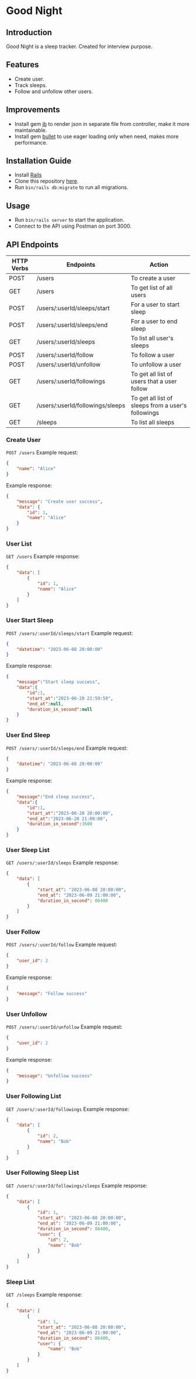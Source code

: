 # Good Night

## Introduction
Good Night is a sleep tracker. Created for interview purpose.

## Features
* Create user.
* Track sleeps.
* Follow and unfollow other users.

## Improvements
* Install gem [jb](https://github.com/amatsuda/jb) to render json in separate file from controller, make it more maintainable.
* Install gem [bullet](https://github.com/flyerhzm/bullet) to use eager loading only when need, makes more performance.

## Installation Guide
* Install [Rails](https://rubyonrails.org/)
* Clone this repository [here](https://github.com/herdibintang/good-night.git).
* Run `bin/rails db:migrate` to run all migrations.

## Usage
* Run `bin/rails server` to start the application.
* Connect to the API using Postman on port 3000.

## API Endpoints
| HTTP Verbs | Endpoints | Action |
| --- | --- | --- |
| POST | /users | To create a user |
| GET | /users | To get list of all users |
| POST | /users/:userId/sleeps/start | For a user to start sleep |
| POST | /users/:userId/sleeps/end | For a user to end sleep |
| GET | /users/:userId/sleeps | To list all user's sleeps |
| POST | /users/:userId/follow | To follow a user |
| POST | /users/:userId/unfollow | To unfollow a user |
| GET | /users/:userId/followings | To get all list of users that a user follow |
| GET | /users/:userId/followings/sleeps | To get all list of sleeps from a user's followings |
| GET | /sleeps | To list all sleeps |

### Create User
```POST /users```
Example request:
```json
{
    "name": "Alice"
}
```
Example response:
```json
{
    "message": "Create user success",
    "data": {
        "id": 1,
        "name": "Alice"
    }
}
```

### User List
```GET /users```
Example response:
```json
{
    "data": [
        {
            "id": 1,
            "name": "Alice"
        }
    ]
}
```

### User Start Sleep
```POST /users/:userId/sleeps/start```
Example request:
```json
{
    "datetime": "2023-06-08 20:00:00"
}
```
Example response:
```json
{
    "message":"Start sleep success",
    "data":{
        "id":1,
        "start_at":"2023-06-20 21:59:59",
        "end_at":null,
        "duration_in_second":null
    }
}
```

### User End Sleep
```POST /users/:userId/sleeps/end```
Example request:
```json
{
    "datetime": "2023-06-08 20:00:00"
}
```
Example response:
```json
{
    "message":"End sleep success",
    "data":{
        "id":1,
        "start_at":"2023-06-20 20:00:00",
        "end_at":"2023-06-20 21:00:00",
        "duration_in_second":3600
    }
}
```

### User Sleep List
```GET /users/:userId/sleeps```
Example response:
```json
{
    "data": [
        {
            "start_at": "2023-06-08 20:00:00",
            "end_at": "2023-06-09 21:00:00",
            "duration_in_second": 86400
        }
    ]
}
```

### User Follow
```POST /users/:userId/follow```
Example request:
```json
{
    "user_id": 2
}
```
Example response:
```json
{
    "message": "Follow success"
}
```

### User Unfollow
```POST /users/:userId/unfollow```
Example request:
```json
{
    "user_id": 2
}
```
Example response:
```json
{
    "message": "Unfollow success"
}
```

### User Following List
```GET /users/:userId/followings```
Example response:
```json
{
    "data": [
        {
            "id": 2,
            "name": "Bob"
        }
    ]
}
```

### User Following Sleep List
```GET /users/:userId/followings/sleeps```
Example response:
```json
{
    "data": [
        {
            "id": 1,
            "start_at": "2023-06-08 20:00:00",
            "end_at": "2023-06-09 21:00:00",
            "duration_in_second": 86400,
            "user": {
                "id": 2,
                "name": "Bob"
            }
        }
    ]
}
```

### Sleep List
```GET /sleeps```
Example response:
```json
{
    "data": [
        {
            "id": 1,
            "start_at": "2023-06-08 20:00:00",
            "end_at": "2023-06-09 21:00:00",
            "duration_in_second": 86400,
            "user": {
                "name": "Bob"
            }
        }
    ]
}
```